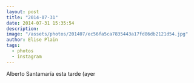 ```yaml
---
layout: post
title: "2014-07-31"
date: 2014-07-31 15:35:54
description: 
image: "/assets/photos/201407/ec56fa5ca7835443a17fd86db2121d54.jpg"
author: Elise Plain
tags: 
  - photos
  - instagram
---
```


Alberto Santamaría esta tarde (ayer
<p></p>
